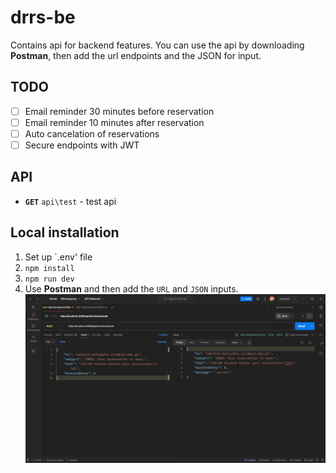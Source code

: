 # drrs-be
Contains api for backend features. You can use the api by downloading **Postman**, then add the url endpoints and the JSON for input.

## TODO
- [ ] Email reminder 30 minutes before reservation
- [ ] Email reminder 10 minutes after reservation
- [ ] Auto cancelation of reservations
- [ ] Secure endpoints with JWT

## API
- **`GET`** `api\test` - test api

## Local installation
1. Set up `.env' file
2. `npm install`
3. `npm run dev`
4. Use **Postman** and then add the `URL` and `JSON` inputs.
![Postman Sample](postman_sample.png)